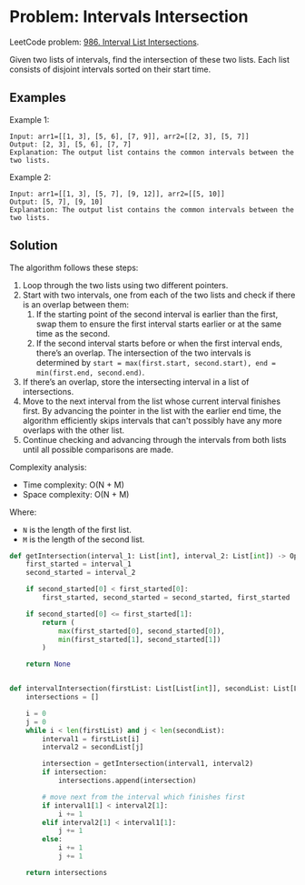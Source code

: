 # Problem: Intervals Intersection

LeetCode problem: [986. Interval List Intersections](https://leetcode.com/problems/interval-list-intersections/).

Given two lists of intervals, find the intersection of these two lists. Each list consists of disjoint intervals sorted on their start time.

## Examples

Example 1:

```plaintext
Input: arr1=[[1, 3], [5, 6], [7, 9]], arr2=[[2, 3], [5, 7]]
Output: [2, 3], [5, 6], [7, 7]
Explanation: The output list contains the common intervals between the two lists.
```

Example 2:

```plaintext
Input: arr1=[[1, 3], [5, 7], [9, 12]], arr2=[[5, 10]]
Output: [5, 7], [9, 10]
Explanation: The output list contains the common intervals between the two lists.
```

## Solution

The algorithm follows these steps:

1. Loop through the two lists using two different pointers.
2. Start with two intervals, one from each of the two lists and check if there is an overlap between them:
   1. If the starting point of the second interval is earlier than the first, swap them to ensure the first interval starts earlier or at the same time as the second.
   2. If the second interval starts before or when the first interval ends, there’s an overlap. The intersection of the two intervals is determined by `start = max(first.start, second.start), end = min(first.end, second.end)`.
3. If there’s an overlap, store the intersecting interval in a list of intersections.
4. Move to the next interval from the list whose current interval finishes first. By advancing the pointer in the list with the earlier end time, the algorithm efficiently skips intervals that can't possibly have any more overlaps with the other list.
5. Continue checking and advancing through the intervals from both lists until all possible comparisons are made.

Complexity analysis:

- Time complexity: O(N + M)
- Space complexity: O(N + M)

Where:

- `N` is the length of the first list.
- `M` is the length of the second list.

```python
def getIntersection(interval_1: List[int], interval_2: List[int]) -> Optional[Tuple[int, int]]:
    first_started = interval_1
    second_started = interval_2

    if second_started[0] < first_started[0]:
        first_started, second_started = second_started, first_started

    if second_started[0] <= first_started[1]:
        return (
            max(first_started[0], second_started[0]),
            min(first_started[1], second_started[1])
        )

    return None


def intervalIntersection(firstList: List[List[int]], secondList: List[List[int]]) -> List[List[int]]:
    intersections = []

    i = 0
    j = 0
    while i < len(firstList) and j < len(secondList):
        interval1 = firstList[i]
        interval2 = secondList[j]

        intersection = getIntersection(interval1, interval2)
        if intersection:
            intersections.append(intersection)

        # move next from the interval which finishes first
        if interval1[1] < interval2[1]:
            i += 1
        elif interval2[1] < interval1[1]:
            j += 1
        else:
            i += 1
            j += 1

    return intersections
```

